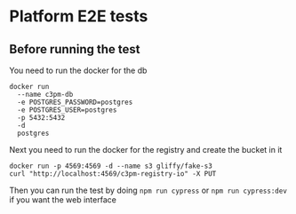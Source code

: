 # Platform E2E tests

## Before running the test

You need to run the docker for the db
```
docker run                      
  --name c3pm-db                
  -e POSTGRES_PASSWORD=postgres 
  -e POSTGRES_USER=postgres     
  -p 5432:5432                  
  -d                            
  postgres
```
Next you need to run the docker for the registry and create the bucket in it
```
docker run -p 4569:4569 -d --name s3 gliffy/fake-s3
curl "http://localhost:4569/c3pm-registry-io" -X PUT
```

Then you can run the test by doing `npm run cypress` or `npm run cypress:dev` if you want the web interface
